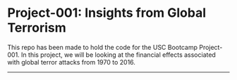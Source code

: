 # Project-001:  Insights from Global Terrorism

This repo has been made to hold the code for the USC Bootcamp Project-001.  In this project, we will be looking at the financial effects associated with global terror attacks from 1970 to 2016.

***

